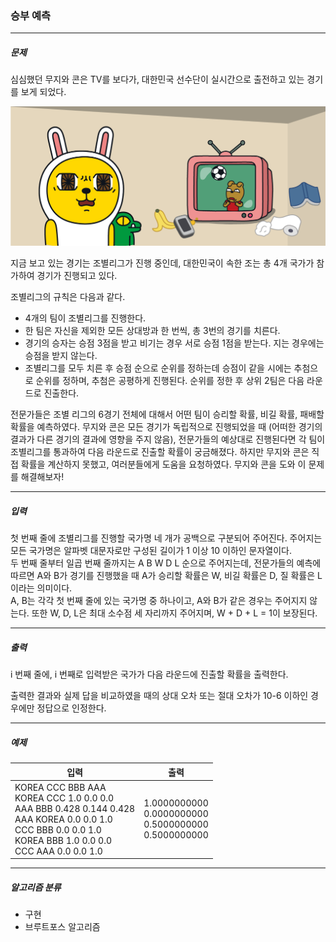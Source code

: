 ### 승부 예측

***

##### 문제
심심했던 무지와 콘은 TV를 보다가, 대한민국 선수단이 실시간으로 출전하고 있는 경기를 보게 되었다.

![image](..\images\15779.png)

지금 보고 있는 경기는 조별리그가 진행 중인데, 대한민국이 속한 조는 총 4개 국가가 참가하여 경기가 진행되고 있다.

조별리그의 규칙은 다음과 같다.

* 4개의 팀이 조별리그를 진행한다.
* 한 팀은 자신을 제외한 모든 상대방과 한 번씩, 총 3번의 경기를 치른다.
* 경기의 승자는 승점 3점을 받고 비기는 경우 서로 승점 1점을 받는다. 지는 경우에는 승점을 받지 않는다.
* 조별리그를 모두 치른 후 승점 순으로 순위를 정하는데 승점이 같을 시에는 추첨으로 순위를 정하며, 추첨은 공평하게 진행된다. 순위를 정한 후 상위 2팀은 다음 라운드로 진출한다.

전문가들은 조별 리그의 6경기 전체에 대해서 어떤 팀이 승리할 확률, 비길 확률, 패배할 확률을 예측하였다. 무지와 콘은 모든 경기가 독립적으로 진행되었을 때 (어떠한 경기의 결과가 다른 경기의 결과에 영향을 주지 않음), 전문가들의 예상대로 진행된다면 각 팀이 조별리그를 통과하여 다음 라운드로 진출할 확률이 궁금해졌다. 하지만 무지와 콘은 직접 확률을 계산하지 못했고, 여러분들에게 도움을 요청하였다. 무지와 콘을 도와 이 문제를 해결해보자!

***

##### 입력
첫 번째 줄에 조별리그를 진행할 국가명 네 개가 공백으로 구분되어 주어진다. 주어지는 모든 국가명은 알파벳 대문자로만 구성된 길이가 1 이상 10 이하인 문자열이다.   
두 번째 줄부터 일곱 번째 줄까지는 A B W D L 순으로 주어지는데, 전문가들의 예측에 따르면 A와 B가 경기를 진행했을 때 A가 승리할 확률은 W, 비길 확률은 D, 질 확률은 L이라는 의미이다.   
A, B는 각각 첫 번째 줄에 있는 국가명 중 하나이고, A와 B가 같은 경우는 주어지지 않는다. 또한 W, D, L은 최대 소수점 세 자리까지 주어지며, W + D + L = 1이 보장된다.

***

##### 출력
i 번째 줄에, i 번째로 입력받은 국가가 다음 라운드에 진출할 확률을 출력한다.

출력한 결과와 실제 답을 비교하였을 때의 상대 오차 또는 절대 오차가 10-6 이하인 경우에만 정답으로 인정한다.

***

##### 예제
|입력|출력|
|---|---|
|KOREA CCC BBB AAA<br>KOREA CCC 1.0 0.0 0.0<br>AAA BBB 0.428 0.144 0.428<br>AAA KOREA 0.0 0.0 1.0<br>CCC BBB 0.0 0.0 1.0<br>KOREA BBB 1.0 0.0 0.0<br>CCC AAA 0.0 0.0 1.0|1.0000000000<br>0.0000000000<br>0.5000000000<br>0.5000000000|

***

##### 알고리즘 분류
* 구현
* 브루트포스 알고리즘